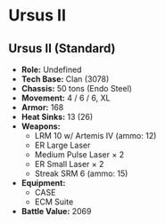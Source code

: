 # Ursus II
## Ursus II (Standard)
- **Role:** Undefined
- **Tech Base:** Clan (3078)
- **Chassis:** 50 tons (Endo Steel)
- **Movement:** 4 / 6 / 6, XL
- **Armor:** 168
- **Heat Sinks:** 13 (26)
- **Weapons:**
  - LRM 10 w/ Artemis IV (ammo: 12)
  - ER Large Laser
  - Medium Pulse Laser × 2
  - ER Small Laser × 2
  - Streak SRM 6 (ammo: 15)
- **Equipment:**
  - CASE
  - ECM Suite
- **Battle Value:** 2069

